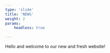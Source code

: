 ```yaml
---
type: 'slide'
title: 'NEWS'
weight: 2
params:
    headless: true
  
---
```

Hello and welcome to our new and fresh website! 